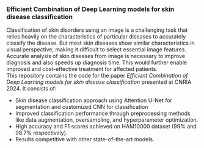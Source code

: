 ### Efficient Combination of Deep Learning models for skin disease classification

Classification of skin disorders using an image is a challenging task that relies heavily on the characteristics of particular diseases to accurately classify the disease. But most skin diseases show similar characteristics in visual perspective, making it difficult to select essential image features. Accurate analysis of skin diseases from image is necessary to improve diagnosis and also speeds up diagnosis time. This would further enable improved and cost-effective treatment for affected patients.<br/>
This repository contains the code for the paper *Efficient Combination of Deep Learning models for skin disease classification*  presented at CNRIA 2024. It consists of:
- Skin disease classification approach using Attention U-Net for segmentation and customized CNN for classification
- Improved classification performance through preprocessing methods like data augmentation, oversampling, and hyperparameter optimization.
- High accuracy and F1 scores achieved on HAM10000 dataset (99% and 98.7% respectively).
- Results competitive with other state-of-the-art models.